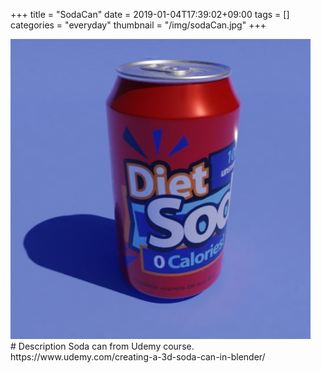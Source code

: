 +++
title = "SodaCan"
date = 2019-01-04T17:39:02+09:00
tags = []
categories = "everyday"
thumbnail = "/img/sodaCan.jpg"
+++

<div class="image">
<img src="/img/sodaCan.jpg" style="max-width: 480px;">
</div>

<div class="description">
# Description
Soda can from Udemy course.
https://www.udemy.com/creating-a-3d-soda-can-in-blender/